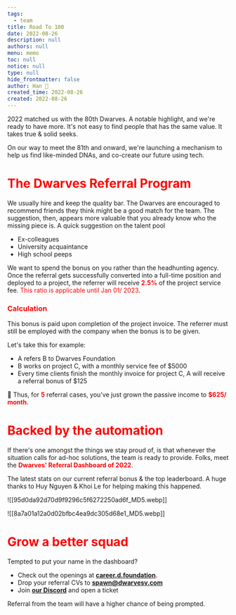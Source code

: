 ```yaml
---
tags: 
  - team
title: Road To 100
date: 2022-08-26
description: null
authors: null
menu: memo
toc: null
notice: null
type: null
hide_frontmatter: false
author: Han 🐸
created_time: 2022-08-26
created: 2022-08-26
---
```


2022 matched us with the 80th Dwarves. A notable highlight, and we're ready to have more. It's not easy to find people that has the same value. It takes true & solid seeks.

On our way to meet the 81th and onward, we're launching a mechanism to help us find like-minded DNAs, and co-create our future using tech.

# <span style='color:red'>The Dwarves Referral Program</span>

We usually hire and keep the quality bar. The Dwarves are encouraged to recommend friends they think might be a good match for the team. The suggestion, then, appears more valuable that you already know who the missing piece is. A quick suggestion on the talent pool

* Ex-colleagues
* University acquaintance
* High school peeps

We want to spend the bonus on you rather than the headhunting agency. Once the referral gets successfully converted into a full-time position and deployed to a project, the referrer will receive <span style='color:red'>**2.5%**</span> of the project service fee. <span style='color:red'>This ratio is applicable until Jan 01/ 2023</span>.

### <span style='color:red'>Calculation</span>

This bonus is paid upon completion of the project invoice. The referrer must still be employed with the company when the bonus is to be given.

Let's take this for example:

* A refers B to Dwarves Foundation
* B works on project C, with a monthly service fee of $5000
* Every time clients finish the monthly invoice for project C, A will receive a referral bonus of $125

📍 Thus, for <span style='color:red'>**5**</span> referral cases, you’ve just grown the passive income to <span style='color:red'>**$625/ month**</span>.

# <span style='color:red'>Backed by the automation</span>

If there's one amongst the things we stay proud of, is that whenever the situation calls for ad-hoc solutions, the team is ready to provide. Folks, meet the <span style='color:red'>**Dwarves' Referral Dashboard of 2022**</span>.

The latest stats on our current referral bonus & the top leaderboard. A huge thanks to Huy Nguyen & Khoi Le for helping making this happened. 


![[95d0da92d70d9f9296c5f6272250ad6f_MD5.webp]]

![[8a7a01a12a0d02bfbc4ea9dc305d68e1_MD5.webp]]

# <span style='color:red'>Grow a better squad</span>

Tempted to put your name in the dashboard?

* Check out the openings at <span style='color:red'>**[career.d.foundation](https://careers.d.foundation/)**</span><span style='color:red'>**.**</span>
* Drop your referral CVs to <span style='color:red'>**[spawn@dwarvesv.com](mailto:spawn@dwarvesv.com)**</span>
* Join <span style='color:red'>**[our Discord](https://discord.gg/dwarvesv)**</span> and open a ticket

Referral from the team will have a higher chance of being prompted.
